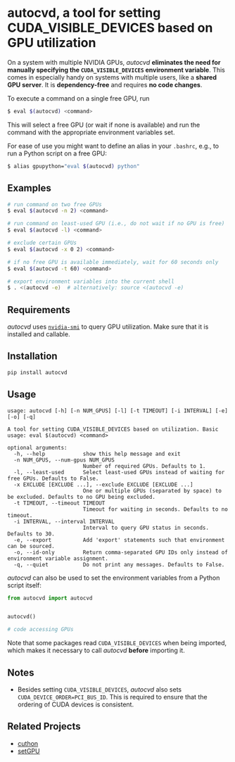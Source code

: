 # autocvd, a tool for setting CUDA_VISIBLE_DEVICES based on GPU utilization

On a system with multiple NVIDIA GPUs, *autocvd* **eliminates the need for manually specifying the `CUDA_VISIBLE_DEVICES` environment variable**. This comes in especially handy on systems with multiple users, like a **shared GPU server**. It is **dependency-free** and requires **no code changes**.

To execute a command on a single free GPU, run
```bash
$ eval $(autocvd) <command>
```
This will select a free GPU (or wait if none is available) and run the command with the appropriate environment variables set.

For ease of use you might want to define an alias in your `.bashrc`, e.g., to run a Python script on a free GPU:
```bash
$ alias gpupython="eval $(autocvd) python"
```

## Examples
```bash
# run command on two free GPUs
$ eval $(autocvd -n 2) <command>

# run command on least-used GPU (i.e., do not wait if no GPU is free)
$ eval $(autocvd -l) <command>

# exclude certain GPUs
$ eval $(autocvd -x 0 2) <command>

# if no free GPU is available immediately, wait for 60 seconds only
$ eval $(autocvd -t 60) <command>

# export environment variables into the current shell
$ . <(autocvd -e)  # alternatively: source <(autocvd -e)
```

## Requirements
*autocvd* uses [`nvidia-smi`](https://developer.nvidia.com/nvidia-system-management-interface) to query GPU utilization.
Make sure that it is installed and callable.

## Installation
```bash
pip install autocvd
```
## Usage
```
usage: autocvd [-h] [-n NUM_GPUS] [-l] [-t TIMEOUT] [-i INTERVAL] [-e] [-o] [-q]

A tool for setting CUDA_VISIBLE_DEVICES based on utilization. Basic usage: eval $(autocvd) <command>

optional arguments:
  -h, --help            show this help message and exit
  -n NUM_GPUS, --num-gpus NUM_GPUS
                        Number of required GPUs. Defaults to 1.
  -l, --least-used      Select least-used GPUs instead of waiting for free GPUs. Defaults to False.
  -x EXCLUDE [EXCLUDE ...], --exclude EXCLUDE [EXCLUDE ...]
                        One or multiple GPUs (separated by space) to be excluded. Defaults to no GPU being excluded.
  -t TIMEOUT, --timeout TIMEOUT
                        Timeout for waiting in seconds. Defaults to no timeout.
  -i INTERVAL, --interval INTERVAL
                        Interval to query GPU status in seconds. Defaults to 30.
  -e, --export          Add 'export' statements such that environment can be sourced.
  -o, --id-only         Return comma-separated GPU IDs only instead of environment variable assignment.
  -q, --quiet           Do not print any messages. Defaults to False.
```

*autocvd* can also be used to set the environment variables from a Python script itself:
```python
from autocvd import autocvd


autocvd()

# code accessing GPUs
```
Note that some packages read `CUDA_VISIBLE_DEVICES` when being imported, which makes it necessary to call *autocvd* **before** importing it.


## Notes
- Besides setting `CUDA_VISIBLE_DEVICES`, *autocvd* also sets `CUDA_DEVICE_ORDER=PCI_BUS_ID`. This is required to ensure that the ordering of CUDA devices is consistent.

## Related Projects
- [cuthon](https://github.com/awni/cuthon)
- [setGPU](https://github.com/bamos/setGPU)
